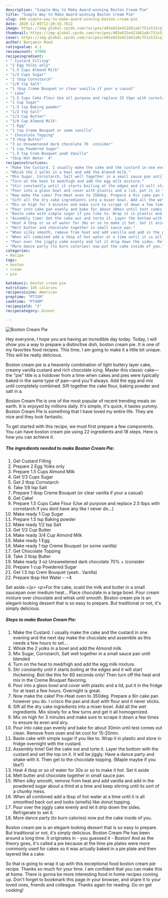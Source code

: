 ```yaml
---
description: "Simple Way to Make Award-winning Boston Cream Pie"
title: "Simple Way to Make Award-winning Boston Cream Pie"
slug: 400-simple-way-to-make-award-winning-boston-cream-pie
date: 2020-12-05T12:20:55.761Z
image: https://img-global.cpcdn.com/recipes/485e815e421661a0/751x532cq70/boston-cream-pie-recipe-main-photo.jpg
thumbnail: https://img-global.cpcdn.com/recipes/485e815e421661a0/751x532cq70/boston-cream-pie-recipe-main-photo.jpg
cover: https://img-global.cpcdn.com/recipes/485e815e421661a0/751x532cq70/boston-cream-pie-recipe-main-photo.jpg
author: Benjamin Reed
ratingvalue: 4.1
reviewcount: 47809
recipeingredient:
- " Custard Filling"
- "2 Egg Yolks only"
- "1.5 Cups Almond Milk"
- "1/3 Cups Sugar"
- "2 tbsp Cornstarch"
- "1/8 tsp Salt"
- "1 tbsp Creme Bouquet or clear vanilla if your a casual"
- " Cake"
- "1.5 Cups Cake Flour Use all purpose and replace 25 tbps with cornstarch if you dont have any like I never do"
- "1 Cup Sugar"
- "1.5 tsp Baking powder"
- "1/2 tsp Salt"
- "1/3 Cup Butter"
- "3/4 Cup Almond Milk"
- "1 Egg"
- "1 tsp Creme Bouquet or some vanilla"
- " Chocolate Topping"
- "3 tbsp Butter"
- "3 oz Unsweetened dark chocolate 70  consider"
- "1 cup Powdered Sugar"
- "1.5 tsp Crem Bouquet yeah Vanilla"
- "tbsp Hot Water  4"
recipeinstructions:
- "Make the Custard. I usually make the cake and the custard in one evening and the next day make the chocolate and assemble as this needs a few hours to set..."
- "Whisk the 2 yolks in a bowl and add the Almond milk."
- "Mix Sugar, Cornstarch, Salt well together in a small sauce pan until blended"
- "Turn on the heat to med/high and add the egg milk mixture."
- "Stir constantly until it starts boiling at the edges and it will start thickening. Boil like this for 60 seconds only! Then turn off the heat and mix in the Creme Bouquet flavoring."
- "Pour into a glass bowl and cover with plastic and a lid, put it in the fridge for at least a few hours. Overnight is great."
- "Now make the cake! Pre-Heat oven to 350deg. Prepare a 9in cake pan however you do. I crisco the pan and dust with flour and it never sticks."
- "Sift all the dry cake ingredients into a mixer bowl. Add all the wet ingredients. Mix slowly for a few turns and get it all homogenized."
- "Mix on high for 3 minutes and make sure to scrape it down a few times to ensure its even and airy."
- "Pour into cake pan evenly and bake for about 30min until test comes out clean. Remove from oven and let cool for 15-20min."
- "Baste cake with simple sugar if you like to. Wrap it in plastic and store in fridge overnight with the custard."
- "Assembly time! Get the cake out and torte it. Layer the bottom with the custard and set the top on it. It will be jiggly. Have a dance party and shake with it. Then get to the chocolate topping. (Maple maybe if you like?)"
- "Heat 4 tbsp or so of water for 30s or so to make it hot. Set it aside"
- "Melt butter and chocolate together in small sauce pan."
- "When silky smooth, remove from heat and add vanilla and add in the powdered sugar about a third at a time and keep stirring until its sort of a chunky mess."
- "When all combined add a tbsp of hot water at a time until it is all smoothed back out and looks (smells) like donut topping."
- "Pour over the jiggly cake evenly and let it drip down the sides. Refrigerate to set it."
- "More dance party (to burn calories) now put the cake inside of you."
categories:
- Recipe
tags:
- boston
- cream
- pie

katakunci: boston cream pie 
nutrition: 145 calories
recipecuisine: American
preptime: "PT31M"
cooktime: "PT48M"
recipeyield: "3"
recipecategory: Dinner

---
```



![Boston Cream Pie](https://img-global.cpcdn.com/recipes/485e815e421661a0/751x532cq70/boston-cream-pie-recipe-main-photo.jpg)

Hey everyone, I hope you are having an incredible day today. Today, I will show you a way to prepare a distinctive dish, boston cream pie. It is one of my favorites food recipes. This time, I am going to make it a little bit unique. This will be really delicious.

Boston cream pie is a heavenly combination of light buttery layer cake, creamy vanilla custard and rich chocolate icing. Master this classic cake—the &#34;pie&#34; title is a holdover from a time when cakes and pies were typically baked in the same type of pan—and you&#39;ll always. Add the egg and mix until completely combined. Sift together the cake flour, baking powder and salt in a.

Boston Cream Pie is one of the most popular of recent trending meals on earth. It is enjoyed by millions daily. It's simple, it's quick, it tastes yummy. Boston Cream Pie is something that I have loved my entire life. They are nice and they look fantastic.


To get started with this recipe, we must first prepare a few components. You can have boston cream pie using 22 ingredients and 18 steps. Here is how you can achieve it.

<!--inarticleads1-->

##### The ingredients needed to make Boston Cream Pie:

1. Get  Custard Filling
1. Prepare 2 Egg Yolks only
1. Prepare 1.5 Cups Almond Milk
1. Get 1/3 Cups Sugar
1. Get 2 tbsp Cornstarch
1. Take 1/8 tsp Salt
1. Prepare 1 tbsp Creme Bouquet (or clear vanilla if your a casual)
1. Get  Cake!
1. Prepare 1.5 Cups Cake Flour (Use all purpose and replace 2.5 tbps with cornstarch if you dont have any like I never do...)
1. Make ready 1 Cup Sugar
1. Prepare 1.5 tsp Baking powder
1. Make ready 1/2 tsp Salt
1. Get 1/3 Cup Butter
1. Make ready 3/4 Cup Almond Milk
1. Make ready 1 Egg
1. Make ready 1 tsp Creme Bouquet (or some vanilla)
1. Get  Chocolate Topping
1. Take 3 tbsp Butter
1. Make ready 3 oz Unsweetened dark chocolate 70% + (consider
1. Prepare 1 cup Powdered Sugar
1. Get 1.5 tsp Crem Bouquet (yeah.. Vanilla)
1. Prepare tbsp Hot Water - ~4


Set aside.&lt;/p&gt; &lt;p&gt;For the cake, scald the milk and butter in a small saucepan over medium heat… Place chocolate in a large bowl. Pour cream mixture over chocolate and whisk until smooth. Boston cream pie is an elegant-looking dessert that is so easy to prepare. But traditional or not, it&#39;s simply delicious. 

<!--inarticleads2-->

##### Steps to make Boston Cream Pie:

1. Make the Custard. I usually make the cake and the custard in one evening and the next day make the chocolate and assemble as this needs a few hours to set...
1. Whisk the 2 yolks in a bowl and add the Almond milk.
1. Mix Sugar, Cornstarch, Salt well together in a small sauce pan until blended
1. Turn on the heat to med/high and add the egg milk mixture.
1. Stir constantly until it starts boiling at the edges and it will start thickening. Boil like this for 60 seconds only! Then turn off the heat and mix in the Creme Bouquet flavoring.
1. Pour into a glass bowl and cover with plastic and a lid, put it in the fridge for at least a few hours. Overnight is great.
1. Now make the cake! Pre-Heat oven to 350deg. Prepare a 9in cake pan however you do. I crisco the pan and dust with flour and it never sticks.
1. Sift all the dry cake ingredients into a mixer bowl. Add all the wet ingredients. Mix slowly for a few turns and get it all homogenized.
1. Mix on high for 3 minutes and make sure to scrape it down a few times to ensure its even and airy.
1. Pour into cake pan evenly and bake for about 30min until test comes out clean. Remove from oven and let cool for 15-20min.
1. Baste cake with simple sugar if you like to. Wrap it in plastic and store in fridge overnight with the custard.
1. Assembly time! Get the cake out and torte it. Layer the bottom with the custard and set the top on it. It will be jiggly. Have a dance party and shake with it. Then get to the chocolate topping. (Maple maybe if you like?)
1. Heat 4 tbsp or so of water for 30s or so to make it hot. Set it aside
1. Melt butter and chocolate together in small sauce pan.
1. When silky smooth, remove from heat and add vanilla and add in the powdered sugar about a third at a time and keep stirring until its sort of a chunky mess.
1. When all combined add a tbsp of hot water at a time until it is all smoothed back out and looks (smells) like donut topping.
1. Pour over the jiggly cake evenly and let it drip down the sides. Refrigerate to set it.
1. More dance party (to burn calories) now put the cake inside of you.


Boston cream pie is an elegant-looking dessert that is so easy to prepare. But traditional or not, it&#39;s simply delicious. Boston Cream Pie has been around a long time. It originates in - you guessed it - Boston! And as the theory goes, it&#39;s called a pie because at the time pie plates were more commonly used for cakes so it was actually baked in a pie plate and then layered like a cake. 

So that is going to wrap it up with this exceptional food boston cream pie recipe. Thanks so much for your time. I am confident that you can make this at home. There is gonna be more interesting food in home recipes coming up. Don't forget to bookmark this page in your browser, and share it to your loved ones, friends and colleague. Thanks again for reading. Go on get cooking!

